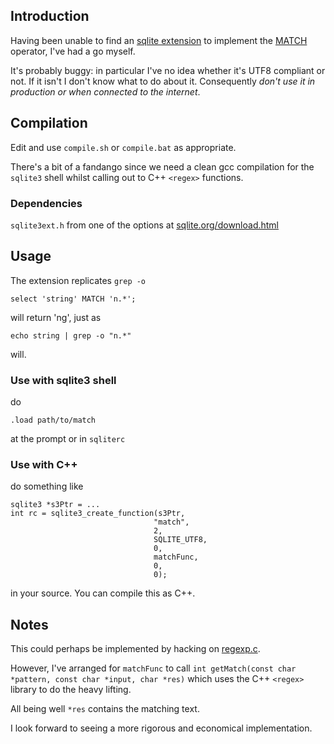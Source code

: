 ## Introduction

Having been unable to find an 
[sqlite extension](https://sqlite.org/loadext.html)
 to implement the 
 [MATCH](https://sqlite.org/lang_expr.html#the_like_glob_regexp_match_and_extract_operators) operator, I've had a go myself.

It's probably buggy: in particular I've no idea 
whether it's UTF8 compliant or not. If it isn't
I don't know what to do about it. Consequently
*don't use it in production or when connected to
the internet*.

## Compilation

Edit and use `compile.sh` or `compile.bat` as appropriate.

There's a bit of a fandango since we need a clean gcc 
compilation for the `sqlite3` shell whilst calling out
to C++ `<regex>` functions.

### Dependencies

`sqlite3ext.h` from one of the options at [sqlite.org/download.html](https://sqlite.org/download.html)

## Usage

The extension replicates `grep -o` 
    
    select 'string' MATCH 'n.*';

will return 'ng', just as 

    echo string | grep -o "n.*"

will.

### Use with sqlite3 shell

do

    .load path/to/match

at the prompt or in `sqliterc`

### Use with C++

do something like

    sqlite3 *s3Ptr = ...
    int rc = sqlite3_create_function(s3Ptr, 
                                    "match", 
                                    2, 
                                    SQLITE_UTF8, 
                                    0, 
                                    matchFunc, 
                                    0, 
                                    0);

in your source. You can compile this as C++.

## Notes

This could perhaps be implemented by hacking on 
[regexp.c](https://www.sqlite.org/src/file?name=ext/misc/regexp.c&ci=trunk).

However, I've arranged for `matchFunc` to call 
`int getMatch(const char *pattern, const char *input, char *res)`
which uses the C++ `<regex>` library to do the heavy lifting.

All being well `*res` contains the matching text.

I look forward to seeing a more rigorous and 
economical implementation.

